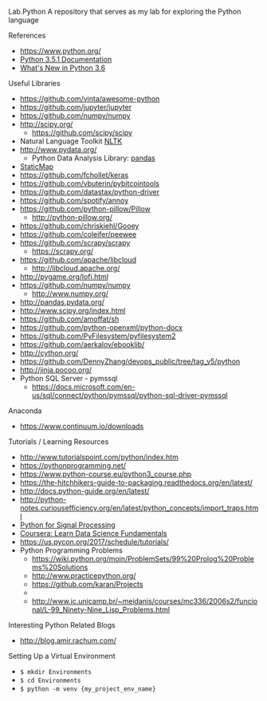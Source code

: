 Lab.Python
A repository that serves as my lab for exploring the Python language


References
* https://www.python.org/
* [Python 3.5.1 Documentation](https://docs.python.org/3/)
* [What's New in Python 3.6](https://docs.python.org/3.6/whatsnew/3.6.html)

Useful Libraries
* https://github.com/vinta/awesome-python
* https://github.com/jupyter/jupyter
* https://github.com/numpy/numpy
* http://scipy.org/
	* https://github.com/scipy/scipy 
* Natural Language Toolkit [NLTK](http://www.nltk.org/)
* http://www.pydata.org/
	* Python Data Analysis Library: [pandas](http://pandas.pydata.org/)
* [StaticMap](https://github.com/komoot/staticmap)
* https://github.com/fchollet/keras 
* https://github.com/vbuterin/pybitcointools
* https://github.com/datastax/python-driver
* https://github.com/spotify/annoy
* https://github.com/python-pillow/Pillow
  * http://python-pillow.org/
* https://github.com/chriskiehl/Gooey
* https://github.com/coleifer/peewee
* https://github.com/scrapy/scrapy
  * https://scrapy.org/
* https://github.com/apache/libcloud
  * http://libcloud.apache.org/ 
* http://pygame.org/lofi.html
* https://github.com/numpy/numpy
  * http://www.numpy.org/
* http://pandas.pydata.org/
* http://www.scipy.org/index.html
* https://github.com/amoffat/sh
* https://github.com/python-openxml/python-docx
* https://github.com/PyFilesystem/pyfilesystem2
* https://github.com/aerkalov/ebooklib/
* http://cython.org/
* https://github.com/DennyZhang/devops_public/tree/tag_v5/python
* http://jinja.pocoo.org/
* Python SQL Server - pymssql
  * https://docs.microsoft.com/en-us/sql/connect/python/pymssql/python-sql-driver-pymssql



Anaconda
* https://www.continuum.io/downloads


Tutorials / Learning Resources
* http://www.tutorialspoint.com/python/index.htm
* https://pythonprogramming.net/
* https://www.python-course.eu/python3_course.php
* https://the-hitchhikers-guide-to-packaging.readthedocs.org/en/latest/
* http://docs.python-guide.org/en/latest/
* http://python-notes.curiousefficiency.org/en/latest/python_concepts/import_traps.html
* [Python for Signal Processing](http://nbviewer.jupyter.org/github/unpingco/Python-for-Signal-Processing/tree/master/)
* [Coursera: Learn Data Science Fundamentals](https://www.coursera.org/specializations/data-analysis)
* https://us.pycon.org/2017/schedule/tutorials/
* Python Programming Problems
  * https://wiki.python.org/moin/ProblemSets/99%20Prolog%20Problems%20Solutions
  * http://www.practicepython.org/
  * https://github.com/karan/Projects
  * 
  * http://www.ic.unicamp.br/~meidanis/courses/mc336/2006s2/funcional/L-99_Ninety-Nine_Lisp_Problems.html


Interesting Python Related Blogs
* http://blog.amir.rachum.com/



Setting Up a Virtual Environment
* ```$ mkdir Environments```
* ```$ cd Environments```
* ```$ python -m venv {my_project_env_name}```
